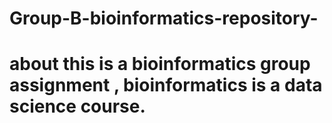 # Group-B-bioinformatics-repository-
# about this is a bioinformatics group assignment , bioinformatics is a data science course. 
#

